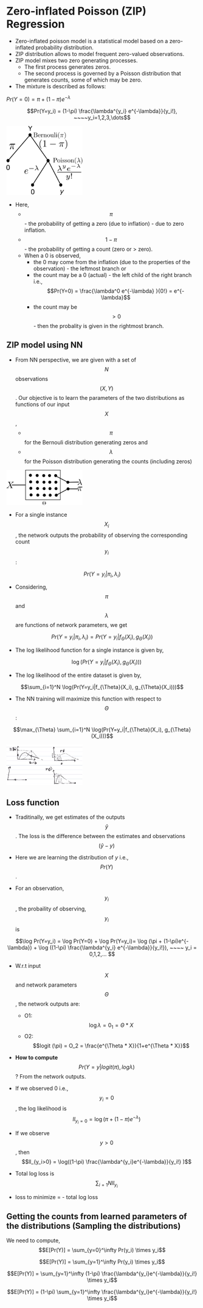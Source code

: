 # Zero-inflated Poisson (ZIP) Regression


- Zero-inflated poisson model is a statistical model based on a zero-inflated probability distribution.
- ZIP distribution allows to model frequent zero-valued observations.
- ZIP model mixes two zero generating processes. 
	- The first process generates zeros. 
	- The second process is governed by a Poisson distribution that generates counts, some of which may be zero. 
- The mixture is described as follows:

$Pr(Y=0) = \pi + (1-\pi)e^{-\lambda}$

$$Pr(Y=y_i) = (1-\pi) \frac{\lambda^{y_i} e^{-\lambda}}{y_i!}, ~~~~y_i=1,2,3,\dots$$

 
<img src="zip_poisson.png" alt="zip model" width="200"/>

- Here, 
	- $$\pi$$ - the probability of getting a zero (due to inflation) - due to zero inflation.
	- $$1-\pi$$ - the probability of getting a count (zero or > zero). 
	- When a 0 is observed, 
		- the 0 may come from the inflation (due to the properties of the observation) - the leftmost branch or 		 
		- the count may be a 0 (actual) - the left child of the right branch i.e., $$Pr(Y=0) = \frac{\lambda^0 e^{-\lambda} }{0!} = e^{-\lambda}$$ 
		- the count may be $$>0$$ - then the probality is given in the rightmost branch.


## ZIP model using NN
- From NN perspective, we are given with a set of $$N$$ observations $$(X, Y)$$. Our objective is to learn the parameters of the two distributions as functions of our input $$X$$,
	- $$\pi$$ for the Bernouli distribution generating zeros and 
	- $$\lambda$$ for the Poisson distribution generating the counts (including zeros)

<img src="poisson_net.png" alt="zip model" width="200"/>

- For a single instance $$X_i$$, the network outputs the probability of observing the corresponding count $$y_i$$: 

$$Pr(Y=y_i|\pi_i, \lambda_i)$$ 	

- Considering, $$\pi$$ and $$\lambda$$ are functions of network parameters, we get 

$$Pr(Y=y_i|\pi_i, \lambda_i) = Pr(Y=y_i|f_{\Theta}(X_i), g_{\Theta}(X_i))$$ 

- The log likelihood function for a single instance is given by,
	
	$$\log(Pr(Y=y_i|f_{\Theta}(X_i), g_{\Theta}(X_i)))$$
	
- The log likelihood of the entire dataset is given by,

$$\sum_{i=1}^N \log(Pr(Y=y_i|f_{\Theta}(X_i), g_{\Theta}(X_i)))$$

- The NN training will maximize this function with respect to $$\Theta$$:

$$\max_{\Theta} \sum_{i=1}^N \log(Pr(Y=y_i|f_{\Theta}(X_i), g_{\Theta}(X_i)))$$


<img src="distributions.png" alt="zip model" width="200"/> 


## Loss function

- Traditinally, we get estimates of the outputs $$\hat y$$. The loss is the difference between the estimates and observations $$(\hat y - y)$$

- Here we are learning the distribution of $y$ i.e., $$Pr(Y)$$.

- For an observation, $$y_i$$, the probaility of observing, $$y_i$$ is 

$$\log Pr(Y=y_i) = \log Pr(Y=0) + \log Pr(Y=y_i)= \log (\pi + (1-\pi)e^{-\lambda}) + \log ((1-\pi) \frac{\lambda^{y_i} e^{-\lambda}}{y_i!}), ~~~~ y_i = 0,1,2,... $$

- W.r.t input $$X$$ and network parameters $$\Theta$$, the network outputs are:
	- O1: $$\log \lambda = 0_1 = \Theta * X$$ 
	- O2: $$logit (\pi) = O_2 = \frac{e^{\Theta * X}}{1+e^{\Theta * X}}$$

- **How to compute** $$Pr(Y=y | logit(\pi), log \lambda)$$? From the network outputs.

- If we observed 0 i.e., $$y_i = 0$$, the log likelihood is
	$$ll_{y_i=0} = \log(\pi + (1-\pi) e^{-\lambda} )$$ 
- If we observe $$y>0$$, then 
	$$ll_{y_i>0} = \log((1-\pi) \frac{\lambda^{y_i}e^{-\lambda}}{y_i!} )$$  	
- Total log loss is $$\sum_{i=1}{N} ll_{y_i}$$ 
- loss to minimize = - total log loss


## Getting the counts from learned parameters of the distributions (Sampling the distributions)

We need to compute, 
$$E[Pr(Y)] = \sum_{y=0}^\infty Pr(y_i) \times y_i$$

$$E[Pr(Y)] = \sum_{y=1}^\infty Pr(y_i) \times y_i$$

$$E[Pr(Y)] = \sum_{y=1}^\infty 
(1-\pi) \frac{\lambda^{y_i}e^{-\lambda}}{y_i!} \times y_i$$

$$E[Pr(Y)] = (1-\pi) \sum_{y=1}^\infty 
 \frac{\lambda^{y_i}e^{-\lambda}}{y_i!} \times y_i$$
